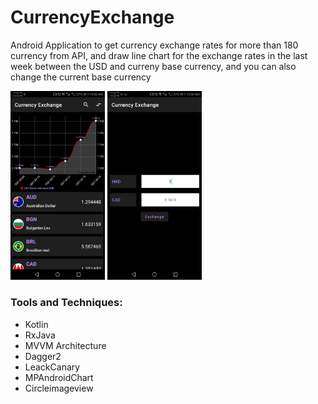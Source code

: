# CurrencyExchange

Android Application to get currency exchange rates for more than 180 currency from API,
and draw line chart for the exchange rates in the last week between the USD and curreny base currency, 
and you can also change the current base currency

<img src="screenshots/screenshot1.png" width="30%">  <img src="screenshots/screenshot2.png" width="30%"> 

### Tools and Techniques:
- Kotlin
- RxJava
- MVVM Architecture
- Dagger2
- LeackCanary
- MPAndroidChart
- Circleimageview
